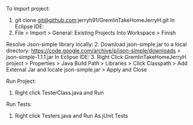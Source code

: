 To import project: 
1. git clone git@github.com:jerryh91/GremlinTakeHomeJerryH.git
In Eclipse IDE: 
1. File > Import > General: Existing Projects Into Workspace > Finish

Resolve Json-simple library locally:
2. Download json-simple.jar to a local directory: https://code.google.com/archive/p/json-simple/downloads > json-simple-1.1.1.jar
In Eclipse IDE:
3. Right Click GremlinTakeHomeJerryH project > Properties > Java Build Path > Libraries > Click Classpath > Add External Jar and locate json-simple.jar > Apply and Close

Run Project: 
1. Right click TesterClass.java and Run 

Run Tests:
1. Right click Testers.java and Run As jUnit Tests
